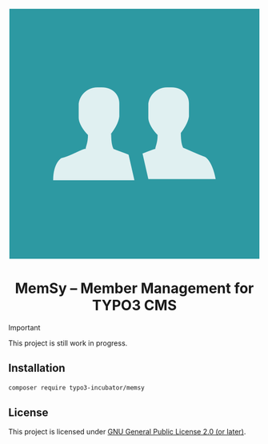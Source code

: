 <div align="center">

![EXT:memsy extension icon](Resources/Public/Icons/Extension.svg)

# MemSy – Member Management for TYPO3 CMS

</div>

> [!IMPORTANT]
> This project is still work in progress.

## Installation

```bash
composer require typo3-incubator/memsy
```

## License

This project is licensed under
[GNU General Public License 2.0 (or later)](LICENSE).
